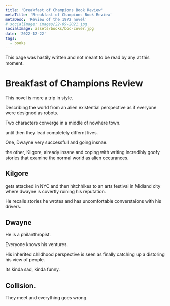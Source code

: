 ```yaml
---
title: 'Breakfast of Champions Book Review'
metaTitle: 'Breakfast of Champions Book Review'
metaDesc: 'Review of the 1972 novel'
# socialImage: images/22-09-2021.jpg
socialImage: assets/books/boc-cover.jpg
date: '2022-12-22'
tags:
  - books
---
```


This page was hastily written and not meant to be read by any at this moment.


# Breakfast of Champions Review

This novel is more a trip in style.

Describing the world from an alien existential perspective as if everyone were designed as robots.

Two characters converge in a middle of nowhere town.

until then they lead completely differnt lives.

One, Dwayne very successfull and going insnae. 

the other, Kilgore, already insane and coping with writing incredibly goofy stories that examine the normal world as alien occurances. 


## Kilgore 

gets attacked in NYC and then hitchhikes to an arts festival in Midland city where dwayne is covertly ruining his reputation.

He recalls stories he wrotes and has uncomfortable converstaions with his drivers.

## Dwayne

He is a philanthropist.

Everyone knows his ventures.

His inherited childhood perspective is seen as finally catching up a distoring his view of people. 

Its kinda sad, kinda funny.

## Collision.

They meet and everything goes wrong.